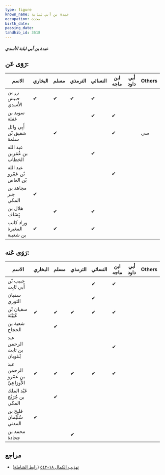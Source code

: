 ```yaml
---
type: figure
known_name: عبدة بن أبي لبابة
occupation: محدث
birth_date:
passing_date:
tahdhib_id: 3618
---
```

##### عبدة بن أبي لبابة الأسدي

## رَوَى عَن:
| الاسم                         | البخاري | مسلم | الترمذي | النسائي | ابن ماجه | أبي داود | Others |
| ----------------------------- | ------- | ---- | ------- | ------- | -------- | -------- | ------ |
| زر بن حبيش الأسدي             | ✔       | ✔    | ✔       | ✔       |          |          |        |
| سويد بن غفلة                  |         |      |         | ✔       | ✔        |          |        |
| أَبِي وائل شقيق بْن سلمة      |         | ✔    |         |         | ✔        |          | سي     |
| عبد الله بن عُمَربن الخطاب    |         |      |         | ✔       |          |          |        |
| عبد الله بْن عَمْرو بْن العاص |         |      |         |         | ✔        |          |        |
| مجاهد بن جبر المكي            | ✔       |      |         |         |          |          |        |
| هلال بن يَِسَاف               |         | ✔    |         | ✔       |          |          |        |
| وراد كاتب المغيرة بن شعيبة    | ✔       | ✔    |         | ✔       |          |          |        |
## رَوَى عَنه:
| الاسم                            | البخاري | مسلم | الترمذي | النسائي | ابن ماجه | أبي داود | Others |
| -------------------------------- | ------- | ---- | ------- | ------- | -------- | -------- | ------ |
| حبيب بْن أَبي ثَابِت             |         |      |         | ✔       | ✔        |          |        |
| سفيان الثوري                     |         |      |         | ✔       |          |          |        |
| سفيان بْن عُيَيْنَة              | ✔       | ✔    | ✔       | ✔       | ✔        |          |        |
| شعبة بن الحجاج                   |         | ✔    |         |         |          |          |        |
| عبد الرحمن بن ثابت بْنثوبان      |         |      |         |         | ✔        |          |        |
| عبد الرحمن بن عَمْرو الأَوزاعِيّ | ✔       | ✔    | ✔       | ✔       | ✔        |          |        |
| عَبْد الملك بن جُرَيْج المكي     |         | ✔    |         |         |          |          |        |
| فليح بن سُلَيْمان المدني         | ✔       |      |         |         |          |          |        |
| محمد بن جحادة                    |         |      | ✔       |         |          |          |        |
## مراجع
- [تهذيب الكمال ١٨-٥٤٢](obsidian://open?vault=Tahdhib-al-Kamal&file=Figures/٣٦١٨-عبدة%20بن%20أبي%20لبابة%20الأسدي) ([رابط الشاملة](https://shamela.ws/book/3722/9575))